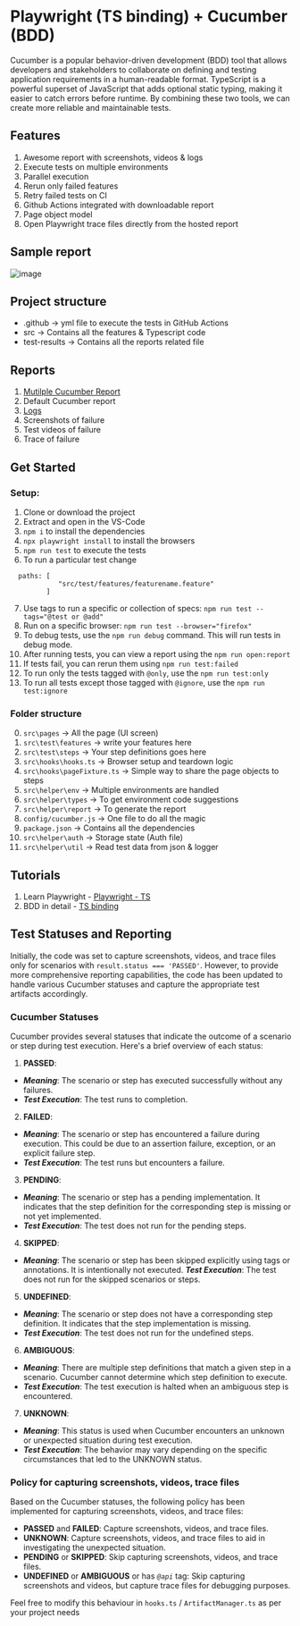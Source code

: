 # Playwright (TS binding) + Cucumber (BDD)

Cucumber is a popular behavior-driven development (BDD) tool that allows developers and stakeholders to collaborate on defining and testing application requirements in a human-readable format. 
TypeScript is a powerful superset of JavaScript that adds optional static typing, making it easier to catch errors before runtime. By combining these two tools, we can create more reliable and maintainable tests.

## Features

1. Awesome report with screenshots, videos & logs
2. Execute tests on multiple environments 
3. Parallel execution
4. Rerun only failed features
5. Retry failed tests on CI
6. Github Actions integrated with downloadable report
7. Page object model
8. Open Playwright trace files directly from the hosted report

## Sample report
![image](https://github.com/ortoniKC/Playwright_Cucumber_TS/assets/58769833/da2d9f5a-85e7-4695-8ce2-3378b692afc4)


## Project structure

- .github -> yml file to execute the tests in GitHub Actions
- src -> Contains all the features & Typescript code
- test-results -> Contains all the reports related file

## Reports

1. [Mutilple Cucumber Report](https://github.com/WasiqB/multiple-cucumber-html-reporter)
2. Default Cucumber report
3. [Logs](https://www.npmjs.com/package/winston)
4. Screenshots of failure
5. Test videos of failure
6. Trace of failure

## Get Started

### Setup:

1. Clone or download the project
2. Extract and open in the VS-Code
3. `npm i` to install the dependencies
4. `npx playwright install` to install the browsers
5. `npm run test` to execute the tests
6. To run a particular test change  
```
  paths: [
            "src/test/features/featurename.feature"
         ] 
```
7. Use tags to run a specific or collection of specs: `npm run test --tags="@test or @add"`
8. Run on a specific browser: `npm run test --browser="firefox"`
9. To debug tests, use the `npm run debug` command. This will run tests in debug mode.
10. After running tests, you can view a report using the `npm run open:report`
11. If tests fail, you can rerun them using `npm run test:failed`
12. To run only the tests tagged with `@only`, use the `npm run test:only`
13. To run all tests except those tagged with `@ignore`, use the `npm run test:ignore`


### Folder structure
0. `src\pages` -> All the page (UI screen)
1. `src\test\features` -> write your features here
2. `src\test\steps` -> Your step definitions goes here
3. `src\hooks\hooks.ts` -> Browser setup and teardown logic
4. `src\hooks\pageFixture.ts` -> Simple way to share the page objects to steps
5. `src\helper\env` -> Multiple environments are handled
6. `src\helper\types` -> To get environment code suggestions
7. `src\helper\report` -> To generate the report
8. `config/cucumber.js` -> One file to do all the magic
9. `package.json` -> Contains all the dependencies
10. `src\helper\auth` -> Storage state (Auth file)
11. `src\helper\util` -> Read test data from json & logger

## Tutorials
1. Learn Playwright - [Playwright - TS](https://youtube.com/playlist?list=PL699Xf-_ilW7EyC6lMuU4jelKemmS6KgD)
2. BDD in detail - [TS binding](https://youtube.com/playlist?list=PL699Xf-_ilW6KgK-S1l9ynOnBGiZl2Bsk)

## Test Statuses and Reporting
Initially, the code was set to capture screenshots, videos, and trace files only for scenarios with 
`result.status === 'PASSED'`. 
However, to provide more comprehensive reporting capabilities, the code has been updated to handle various Cucumber statuses and capture the appropriate test artifacts accordingly.

### Cucumber Statuses
Cucumber provides several statuses that indicate the outcome of a scenario or step during test execution. Here's a brief overview of each status:

1. __PASSED__:
  - __*Meaning*__: The scenario or step has executed successfully without any failures.
  - __*Test Execution*__: The test runs to completion.
2. __FAILED__:
  - __*Meaning*__: The scenario or step has encountered a failure during execution. This could be due to an assertion failure, exception, or an explicit failure step.
  - __*Test Execution*__: The test runs but encounters a failure.
3. __PENDING__:
  - __*Meaning*__: The scenario or step has a pending implementation. It indicates that the step definition for the corresponding step is missing or not yet implemented.
  - __*Test Execution*__: The test does not run for the pending steps.
4. __SKIPPED__:
  - __*Meaning*__: The scenario or step has been skipped explicitly using tags or annotations. It is intentionally not executed.
  __*Test Execution*__: The test does not run for the skipped scenarios or steps.
5. __UNDEFINED__:
  - __*Meaning*__: The scenario or step does not have a corresponding step definition. It indicates that the step implementation is missing.
  - __*Test Execution*__: The test does not run for the undefined steps.
6. __AMBIGUOUS__:
  - __*Meaning*__: There are multiple step definitions that match a given step in a scenario. Cucumber cannot determine which step definition to execute.
  - __*Test Execution*__: The test execution is halted when an ambiguous step is encountered.
7. __UNKNOWN__:
  - __*Meaning*__: This status is used when Cucumber encounters an unknown or unexpected situation during test execution.
  - __*Test Execution*__: The behavior may vary depending on the specific circumstances that led to the UNKNOWN status.

### Policy for capturing screenshots, videos, trace files
Based on the Cucumber statuses, the following policy has been implemented for capturing screenshots, videos, and trace files:

- __PASSED__ and __FAILED__: Capture screenshots, videos, and trace files.
- __UNKNOWN__: Capture screenshots, videos, and trace files to aid in investigating the unexpected situation.
- __PENDING__ or __SKIPPED__: Skip capturing screenshots, videos, and trace files.
- __UNDEFINED__ or __AMBIGUOUS__ or has *`@api`* tag: Skip capturing screenshots and videos, but capture trace files for debugging purposes.


Feel free to modify this behaviour in `hooks.ts` / `ArtifactManager.ts` as per your project needs